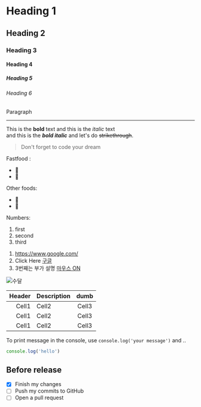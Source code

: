 <!-- Heading -->
# Heading 1
## Heading 2
### Heading 3
#### Heading 4
##### Heading 5
###### Heading 6
Paragraph

<!-- 줄 추가하기 -->
___

<!-- Text attributes -->
This is the **bold** text and this is the *italic* text  
and this is the ***bold italic*** and let's do ~~strikethrough~~.

<!-- Quote -->
> Don't forget to code your dream 

<!-- Bullet list -->
Fastfood :
* 🍔
* 🍕

Other foods:
- 🍟
- 🌭

<!-- Numbered list -->
Numbers:
1. first
2. second
3. third

<!-- Link -->
1. <https://www.google.com/>
2. Click Here [구글](https://www.google.com/)
3. 3번째는 부가 설명 [마우스 ON](https://www.google.com/, "말풍선 형태로 부가 설명이 나타납니다.")

<!-- Image -->
![수달](https://cdn.pixabay.com/photo/2022/09/02/11/27/otter-7427340__480.jpg)


<!-- Table -->
|Header|Description|dumb|
|--:|:--|:--:|
|Cell1|Cell2|Cell3|
|Cell1|Cell2|Cell3|
|Cell1|Cell2|Cell3|

<!-- Code -->
To print message in the console, use `console.log('your message')` and ..

```ts
console.log('hello')
```

## Before release
- [x] Finish my changes
- [ ] Push my commits to GitHub
- [ ] Open a pull request
